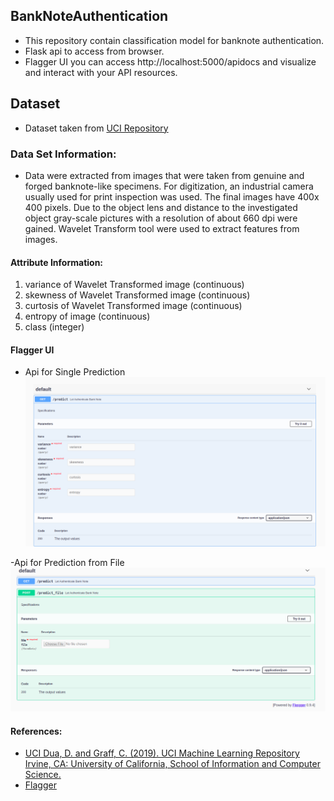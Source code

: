 ## BankNoteAuthentication
 - This repository contain classification model for banknote authentication.
 - Flask api to access from browser.
 - Flagger UI you can access http://localhost:5000/apidocs and visualize and interact with your API resources.

## Dataset 
 - Dataset taken from [UCI Repository](https://archive.ics.uci.edu/ml/datasets/banknote+authentication)
### Data Set Information:

- Data were extracted from images that were taken from genuine and forged banknote-like specimens. For digitization, an industrial camera usually used for print inspection was used. The final images have 400x 400 pixels. Due to the object lens and distance to the investigated object gray-scale pictures with a resolution of about 660 dpi were gained. Wavelet Transform tool were used to extract features from images.

#### Attribute Information:

1. variance of Wavelet Transformed image (continuous)
2. skewness of Wavelet Transformed image (continuous)
3. curtosis of Wavelet Transformed image (continuous)
4. entropy of image (continuous)
5. class (integer)

#### Flagger UI
- Api for Single Prediction
 ![LCO](https://github.com/Avishek2020/BankNoteAuthentication/blob/master/images/screen2.png)
 
 -Api for Prediction from File
 ![LCO](https://raw.githubusercontent.com/Avishek2020/BankNoteAuthentication/master/images/screen3.png)

#### References:
- [UCI Dua, D. and Graff, C. (2019). UCI Machine Learning Repository Irvine, CA: University of California, School of Information and Computer Science.](http://archive.ics.uci.edu/ml)
- [Flagger](https://github.com/flasgger/flasgger)

